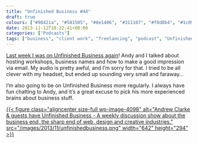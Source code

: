 ```yaml
---
title: "Unfinished Business #44"
draft: true
colours: ["#98421a", "#581505", "#8e1406", "#311107", "#f0d8b4", "#1c0903", "#d5c9bf"]
date: 2013-11-12T18:22:41+00:00
categories: ["Podcasts"]
tags: ["business", "client work", "freelancing", "podcast", "Unfinished Business", "workshops"]
---
```


[Last week I was on Unfinished Business again](http://unfinished.bz/44)! Andy and I talked about hosting workshops, business names and how to make a good impression via email. My audio is pretty awful, and I’m sorry for that. I tried to be all clever with my headset, but ended up sounding very small and faraway…

I’m also going to be on Unfinished Business more regularly. I always have fun chatting to Andy, and it’s a great excuse to pick his more experienced brains about business stuff.

[{{< figure class="aligncenter size-full wp-image-4098" alt="Andrew Clarke &amp; guests have Unfinished Business - A weekly discussion show about the business end, the sharp end of web, design and creative industries." src="/images/2013/11/unfinishedbusiness.png" width="642" height="294" >}}](http://unfinished.bz/44)

	
